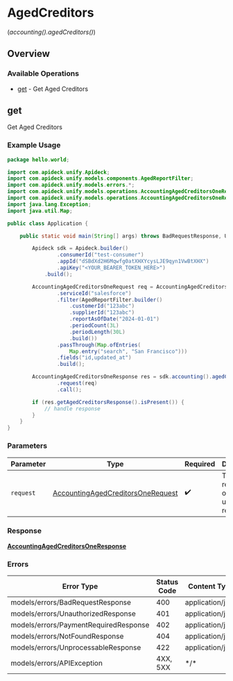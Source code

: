 # AgedCreditors
(*accounting().agedCreditors()*)

## Overview

### Available Operations

* [get](#get) - Get Aged Creditors

## get

Get Aged Creditors

### Example Usage

```java
package hello.world;

import com.apideck.unify.Apideck;
import com.apideck.unify.models.components.AgedReportFilter;
import com.apideck.unify.models.errors.*;
import com.apideck.unify.models.operations.AccountingAgedCreditorsOneRequest;
import com.apideck.unify.models.operations.AccountingAgedCreditorsOneResponse;
import java.lang.Exception;
import java.util.Map;

public class Application {

    public static void main(String[] args) throws BadRequestResponse, UnauthorizedResponse, PaymentRequiredResponse, NotFoundResponse, UnprocessableResponse, Exception {

        Apideck sdk = Apideck.builder()
                .consumerId("test-consumer")
                .appId("dSBdXd2H6Mqwfg0atXHXYcysLJE9qyn1VwBtXHX")
                .apiKey("<YOUR_BEARER_TOKEN_HERE>")
            .build();

        AccountingAgedCreditorsOneRequest req = AccountingAgedCreditorsOneRequest.builder()
                .serviceId("salesforce")
                .filter(AgedReportFilter.builder()
                    .customerId("123abc")
                    .supplierId("123abc")
                    .reportAsOfDate("2024-01-01")
                    .periodCount(3L)
                    .periodLength(30L)
                    .build())
                .passThrough(Map.ofEntries(
                    Map.entry("search", "San Francisco")))
                .fields("id,updated_at")
                .build();

        AccountingAgedCreditorsOneResponse res = sdk.accounting().agedCreditors().get()
                .request(req)
                .call();

        if (res.getAgedCreditorsResponse().isPresent()) {
            // handle response
        }
    }
}
```

### Parameters

| Parameter                                                                                         | Type                                                                                              | Required                                                                                          | Description                                                                                       |
| ------------------------------------------------------------------------------------------------- | ------------------------------------------------------------------------------------------------- | ------------------------------------------------------------------------------------------------- | ------------------------------------------------------------------------------------------------- |
| `request`                                                                                         | [AccountingAgedCreditorsOneRequest](../../models/operations/AccountingAgedCreditorsOneRequest.md) | :heavy_check_mark:                                                                                | The request object to use for the request.                                                        |

### Response

**[AccountingAgedCreditorsOneResponse](../../models/operations/AccountingAgedCreditorsOneResponse.md)**

### Errors

| Error Type                            | Status Code                           | Content Type                          |
| ------------------------------------- | ------------------------------------- | ------------------------------------- |
| models/errors/BadRequestResponse      | 400                                   | application/json                      |
| models/errors/UnauthorizedResponse    | 401                                   | application/json                      |
| models/errors/PaymentRequiredResponse | 402                                   | application/json                      |
| models/errors/NotFoundResponse        | 404                                   | application/json                      |
| models/errors/UnprocessableResponse   | 422                                   | application/json                      |
| models/errors/APIException            | 4XX, 5XX                              | \*/\*                                 |